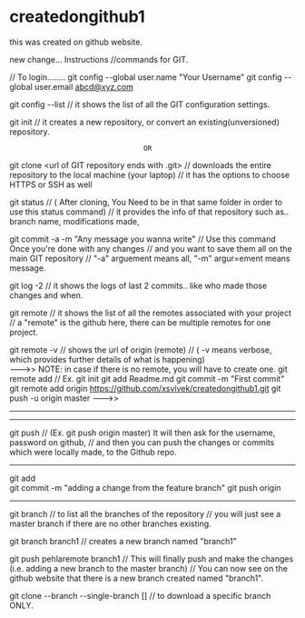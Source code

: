 # createdongithub1

this was created on github website.


new change... Instructions
//commands for GIT.

// To login........
git config --global user.name "Your Username"
git config --global user.email abcd@xyz.com 

git config --list      // it shows the list of all the GIT configuration settings. 

git  init           // it creates a new repository, or convert an existing(unversioned) repository.
                                     
                                     OR  

git clone <url of GIT repository ends with .git>        // downloads the entire repository to the local machine (your laptop)
                                                                                           // it has the options to choose HTTPS or SSH as well

git status       // ( After cloning, You Need to be in that same folder in order to use this status command)
                         //  it provides the info of that repository such as.. branch name, modifications made, 

git commit -a -m  "Any message you wanna write"     // Use this command Once you're done with any changes 
                                                                                                 // and you want to save them all on the main GIT repository
                                                                                                 // "-a" arguement  means all, "-m" argur=ement means message.
 
 git log  -2       // it shows the logs of last 2 commits.. like who made those changes and when. 


git remote    // it shows the list of all the remotes associated with your project                                                                                
                       // a "remote" is the github here, there can be multiple remotes for one project.

git remote -v   // shows the url of origin (remote)
                           // ( -v means verbose, which provides further details of what is happening)  
--->>
NOTE: in case if there is no remote, you will have to create one.
             git remote add <name you want for remote> 
             // Ex.   git init
                           git add Readme.md 
                           git commit -m "First commit"
                           git remote add origin https://github.com/xsvivek/createdongithub1.git
                           git push -u origin master
--->>

---------------------------------------------------------------------------
---------------------------------------------------------------------------


git push <remote> <branch name> // (Ex. git push origin master) It will then ask for the username, password on github, 
                                                                // and then you can push the changes or commits which were locally made, to the Github repo.

-------------------------------------------------------------------------------------------------------------

git add  
git commit -m "adding a change from the feature branch" 
git push origin <feature>


-----------------------------------------------------------

git branch   // to list all the branches of the repository
                        // you will just see a master branch if there are no other branches existing.

git branch branch1  // creates a new branch named "branch1"

git push pehlaremote branch1   // This will finally push and make the changes (i.e. adding a new branch to the master branch)
                                                            // You can now see on the github website that there is a new branch created named "branch1".
                                                            

git clone <url> --branch <branch> --single-branch [<folder>]  // to download a specific branch ONLY. 










